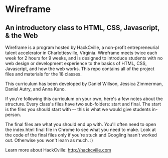 # Wireframe
## An introductory class to HTML, CSS, Javascript, & the Web

Wireframe is a program hosted by HackCville, a non-profit entrepreneurial talent accelerator in Charlottesville, Virginia. Wireframe meets twice each week for 2 hours for 9 weeks, and is designed to introduce students with no web design or development experience to the basics of HTML, CSS, Javascript, and how the web works. This repo contains all of the project files and materials for the 18 classes. 

This curriculum has been developed by Daniel Willson, Jessica Zimmerman, Daniel Autry, and Anna Kuno.

If you're following this curriculum on your own, here's a few notes about the structure. Every class's files have two sub-folders: start and final. The start is the files you should start with -- this is what we would give students in-person. 

The final files are what you should end up with. You'll often need to open the index.html final file in Chrome to see what you need to make. Look at the code of the final files only if you're stuck and Googling hasn't worked out. Otherwise you won't learn as much. :)

Learn more about HackCville:
http://hackcville.com

